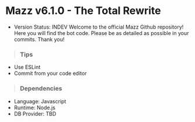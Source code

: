 # Mazz v6.1.0 - The Total Rewrite
- Version Status: INDEV
Welcome to the official Mazz Github repository! Here you will find the bot code. Please be as detailed as possible in your commits. Thank you!

> ### Tips
- Use ESLint
- Commit from your code editor 

> ### Dependencies
- Language: Javascript
- Runtime: Node.js
- DB Provider: TBD
